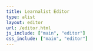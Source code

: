 ```yaml
---
title: Learnalist Editor
type: alist
layout: editor
url: /editor.html
js_include: ["main", "editor"]
css_include: ["main", "editor"]
---
```

